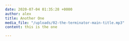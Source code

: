 ```yaml
---
date: 2020-07-04 01:35:28 +0000
author: alex
title: Another One
media_file: "/uploads/02-the-terminator-main-title.mp3"
content: this is the one

---
```

